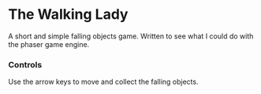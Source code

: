 # The Walking Lady
A short and simple falling objects game. Written to see what I could do with the phaser game engine.

### Controls
Use the arrow keys to move and collect the falling objects.